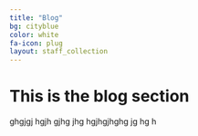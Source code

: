 ```yaml
---
title: "Blog"
bg: cityblue
color: white
fa-icon: plug
layout: staff_collection
---
```


# This is the blog section

ghgjgj hgjh gjhg jhg hgjhgjhghg  jg hg h 
